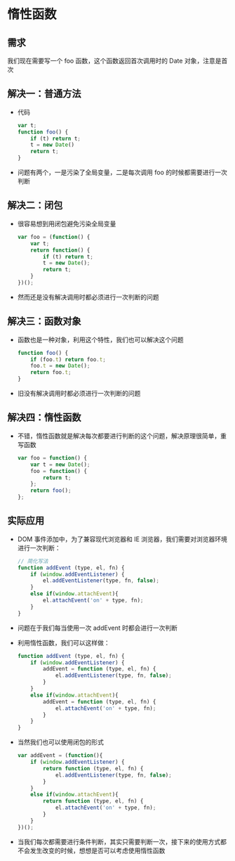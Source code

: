 # 惰性函数

## 需求

我们现在需要写一个 foo 函数，这个函数返回首次调用时的 Date 对象，注意是首次

## 解决一：普通方法

  - 代码

    ```javascript
    var t;
    function foo() {
        if (t) return t;
        t = new Date()
        return t;
    }
    ```

  - 问题有两个，一是污染了全局变量，二是每次调用 foo 的时候都需要进行一次判断

## 解决二：闭包

  - 很容易想到用闭包避免污染全局变量

    ```javascript
    var foo = (function() {
        var t;
        return function() {
            if (t) return t;
            t = new Date();
            return t;
        }
    })();
    ```

  - 然而还是没有解决调用时都必须进行一次判断的问题

## 解决三：函数对象

  - 函数也是一种对象，利用这个特性，我们也可以解决这个问题

    ```javascript
    function foo() {
        if (foo.t) return foo.t;
        foo.t = new Date();
        return foo.t;
    }
    ```

  - 旧没有解决调用时都必须进行一次判断的问题

## 解决四：惰性函数

  - 不错，惰性函数就是解决每次都要进行判断的这个问题，解决原理很简单，重写函数

    ```javascript
    var foo = function() {
        var t = new Date();
        foo = function() {
            return t;
        };
        return foo();
    };
    ```

## 实际应用

  - DOM 事件添加中，为了兼容现代浏览器和 IE 浏览器，我们需要对浏览器环境进行一次判断：

    ```javascript
    // 简化写法
    function addEvent (type, el, fn) {
        if (window.addEventListener) {
            el.addEventListener(type, fn, false);
        }
        else if(window.attachEvent){
            el.attachEvent('on' + type, fn);
        }
    }
    ```

<!---->

  - 问题在于我们每当使用一次 addEvent 时都会进行一次判断

  - 利用惰性函数，我们可以这样做：

    ```javascript
    function addEvent (type, el, fn) {
        if (window.addEventListener) {
            addEvent = function (type, el, fn) {
                el.addEventListener(type, fn, false);
            }
        }
        else if(window.attachEvent){
            addEvent = function (type, el, fn) {
                el.attachEvent('on' + type, fn);
            }
        }
    }
    ```

  - 当然我们也可以使用闭包的形式

    ```javascript
    var addEvent = (function(){
        if (window.addEventListener) {
            return function (type, el, fn) {
                el.addEventListener(type, fn, false);
            }
        }
        else if(window.attachEvent){
            return function (type, el, fn) {
                el.attachEvent('on' + type, fn);
            }
        }
    })();
    ```

  - 当我们每次都需要进行条件判断，其实只需要判断一次，接下来的使用方式都不会发生改变的时候，想想是否可以考虑使用惰性函数
